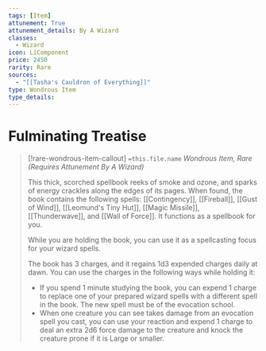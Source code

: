 ```yaml
---
tags: [Item]
attunement: True
attunement_details: By A Wizard
classes:
  - Wizard
icon: LiComponent
price: 2450
rarity: Rare
sources:
  - "[[Tasha's Cauldron of Everything]]"
type: Wondrous Item
type_details: 
---
```

# Fulminating Treatise
>[!rare-wondrous-item-callout] `=this.file.name`
>*Wondrous Item, Rare (Requires Attunement By A Wizard)*
>
>This thick, scorched spellbook reeks of smoke and ozone, and sparks of energy crackles along the edges of its pages. When found, the book contains the following spells: [[Contingency]], [[Fireball]], [[Gust of Wind]], [[Leomund's Tiny Hut]], [[Magic Missile]], [[Thunderwave]], and [[Wall of Force]]. It functions as a spellbook for you.
>
>While you are holding the book, you can use it as a spellcasting focus for your wizard spells.
>
>The book has 3 charges, and it regains 1d3 expended charges daily at dawn. You can use the charges in the following ways while holding it:
>
>* If you spend 1 minute studying the book, you can expend 1 charge to replace one of your prepared wizard spells with a different spell in the book. The new spell must be of the evocation school.
>* When one creature you can see takes damage from an evocation spell you cast, you can use your reaction and expend 1 charge to deal an extra 2d6 force damage to the creature and knock the creature prone if it is Large or smaller.
>
>
